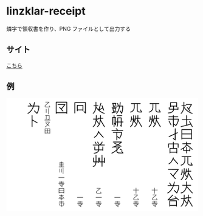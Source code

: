 # linzklar-receipt
燐字で領収書を作り、PNG ファイルとして出力する

## サイト

[こちら](https://sozysozbot.github.io/linzklar-receipt/)

## 例

![](./receipt_example.png)

